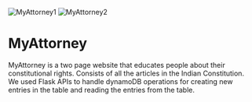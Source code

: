 ![MyAttorney1](https://user-images.githubusercontent.com/50752220/132886616-2a75c246-dc70-4b05-a127-f9477d7606e1.png)
![MyAttorney2](https://user-images.githubusercontent.com/50752220/132886638-64a7b288-dcee-4315-8915-4806566ffad5.png)
# MyAttorney
MyAttorney is a two page website that educates people about their constitutional rights.
Consists of all the articles in the Indian Constitution.
We used Flask APIs to handle dynamoDB operations for creating new entries in the table and reading the entries from the
table.
